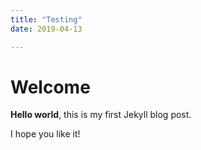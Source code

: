 ```yaml
---
title: "Testing"
date: 2019-04-13

---
```


# Welcome

**Hello world**, this is my first Jekyll blog post.

I hope you like it!
